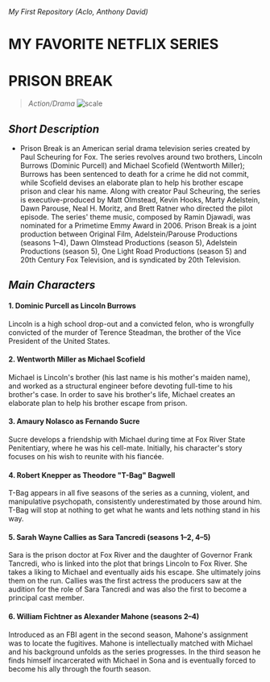 *My First Repository (Aclo, Anthony David)*
# MY FAVORITE NETFLIX SERIES 

  # PRISON BREAK 
  > *Action/Drama* 
  ![scale](https://github.com/Dabidd/App-Dev/assets/133896060/97995756-90d2-4c72-961d-a9a7c89b310a)

## *Short Description*
- Prison Break is an American serial drama television series created by Paul Scheuring for Fox. The series revolves around two brothers, Lincoln Burrows (Dominic 
Purcell) and Michael Scofield (Wentworth Miller); Burrows has been sentenced to death for a crime he did not commit, while Scofield devises an elaborate plan to 
help his brother escape prison and clear his name. Along with creator Paul Scheuring, the series is executive-produced by Matt Olmstead, Kevin Hooks, Marty 
Adelstein, Dawn Parouse, Neal H. Moritz, and Brett Ratner who directed the pilot episode. The series' theme music, composed by Ramin Djawadi, was nominated for a 
Primetime Emmy Award in 2006. Prison Break is a joint production between Original Film, Adelstein/Parouse Productions (seasons 1–4), Dawn Olmstead Productions 
(season 5), Adelstein Productions (season 5), One Light Road Productions (season 5) and 20th Century Fox Television, and is syndicated by 20th Television.
  
## *Main Characters*
#### 1. Dominic Purcell as Lincoln Burrows
Lincoln is a high school drop-out and a convicted felon, who is wrongfully convicted of the murder of Terence Steadman, the brother of the Vice President of the 
United States.

#### 2. Wentworth Miller as Michael Scofield
Michael is Lincoln's brother (his last name is his mother's maiden name), and worked as a structural engineer before devoting full-time to his brother's case. In 
order to save his brother's life, Michael creates an elaborate plan to help his brother escape from prison.

#### 3. Amaury Nolasco as Fernando Sucre
Sucre develops a friendship with Michael during time at Fox River State Penitentiary, where he was his cell-mate. Initially, his character's story focuses on his 
wish to reunite with his fiancée.

#### 4. Robert Knepper as Theodore "T-Bag" Bagwell
T-Bag appears in all five seasons of the series as a cunning, violent, and manipulative psychopath, consistently underestimated by those around him. T-Bag will 
stop at nothing to get what he wants and lets nothing stand in his way.

#### 5. Sarah Wayne Callies as Sara Tancredi (seasons 1–2, 4–5)
Sara is the prison doctor at Fox River and the daughter of Governor Frank Tancredi, who is linked into the plot that brings Lincoln to Fox River. She takes a 
liking to Michael and eventually aids his escape. She ultimately joins them on the run. Callies was the first actress the producers saw at the audition for the 
role of Sara Tancredi and was also the first to become a principal cast member.

#### 6. William Fichtner as Alexander Mahone (seasons 2–4)
Introduced as an FBI agent in the second season, Mahone's assignment was to locate the fugitives. Mahone is intellectually matched with Michael and his background 
unfolds as the series progresses. In the third season he finds himself incarcerated with Michael in Sona and is eventually forced to become his ally through the 
fourth season.
  
